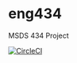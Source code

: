 # eng434
MSDS 434 Project

[![CircleCI](https://circleci.com/gh/lkucinich/eng434.svg?style=svg)](https://circleci.com/gh/lkucinich/eng434)
